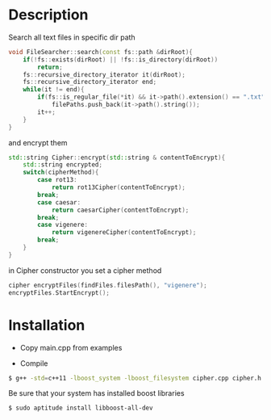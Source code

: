 # Description

Search all text files in specific dir path

```cpp
void FileSearcher::search(const fs::path &dirRoot){
	if(!fs::exists(dirRoot) || !fs::is_directory(dirRoot))
		return;
	fs::recursive_directory_iterator it(dirRoot);
	fs::recursive_directory_iterator end;
	while(it != end){
		if(fs::is_regular_file(*it) && it->path().extension() == ".txt")
			filePaths.push_back(it->path().string());
		it++;
	}
}
```
and encrypt them 

```cpp
std::string Cipher::encrypt(std::string & contentToEncrypt){
	std::string encrypted;
	switch(cipherMethod){
		case rot13:
			return rot13Cipher(contentToEncrypt);
		break;
		case caesar:
			return caesarCipher(contentToEncrypt);
		break;
		case vigenere:
			return vigenereCipher(contentToEncrypt);
		break;
	}
}
```
in Cipher constructor you set a cipher method 

```cpp
cipher encryptFiles(findFiles.filesPath(), "vigenere");
encryptFiles.StartEncrypt();
```

# Installation

- Copy main.cpp from examples

- Compile

```sh
$ g++ -std=c++11 -lboost_system -lboost_filesystem cipher.cpp cipher.h filesearcher.cpp filesearcher.h main.cpp -o run
```

Be sure that your system has installed boost libraries
```sh
$ sudo aptitude install libboost-all-dev
```
